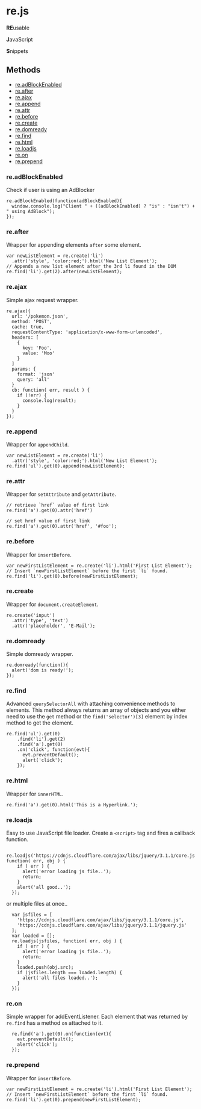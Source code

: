 re.js
=======

  **RE**usable

  **J**avaScript

  **S**nippets



## Methods

  - [re.adBlockEnabled](#readblockenabled)
  - [re.after](#reafter)
  - [re.ajax](#reajax)
  - [re.append](#reppend)
  - [re.attr](#reattr)
  - [re.before](#rebefore)
  - [re.create](#recreate)
  - [re.domready](#reomready)
  - [re.find](#refind)
  - [re.html](#rehtml)
  - [re.loadjs](#reloadjs)
  - [re.on](#reon)
  - [re.prepend](#reprepend)



### re.adBlockEnabled

  Check if user is using an AdBlocker

    re.adBlockEnabled(function(adBlockEnabled){
      window.console.log("Client " + ((adBlockEnabled) ? "is" : "isn't") + " using AdBlock");
    });



### re.after

  Wrapper for appending elements `after` some element.

    var newListElement = re.create('li')
      .attr('style', 'color:red;').html('New List Element');
    // Appends a new list element after the 3rd li found in the DOM
    re.find('li').get(2).after(newListElement);



### re.ajax

  Simple ajax request wrapper.

    re.ajax({
      url: '/pokemon.json',
      method: 'POST',
      cache: true,
      requestContentType: 'application/x-www-form-urlencoded',
      headers: [
        {
          key: 'Foo',
          value: 'Moo'
        }
      ]
      params: {
        format: 'json'
        query: 'all'
      }
      cb: function( err, result ) {
        if (!err) {
          console.log(result);
        }
      }
    });



### re.append

  Wrapper for `appendChild`.

    var newListElement = re.create('li')
      .attr('style', 'color:red;').html('New List Element');
    re.find('ul').get(0).append(newListElement);



### re.attr

  Wrapper for `setAttribute` and `getAttribute`.

    // retrieve `href` value of first link
    re.find('a').get(0).attr('href')

    // set href value of first link
    re.find('a').get(0).attr('href', '#foo');



### re.before

  Wrapper for `insertBefore`.

    var newFirstListElement = re.create('li').html('First List Element');
    // Insert `newFirstListElement` before the first `li` found.
    re.find('li').get(0).before(newFirstListElement);



### re.create

  Wrapper for `document.createElement`.

    re.create('input')
      .attr('type', 'text')
      .attr('placeholder', 'E-Mail');



### re.domready

  Simple domready wrapper.

    re.domready(function(){
      alert('dom is ready!');
    });



### re.find

  Advanced `querySelectorAll` with attaching convenience methods to elements.
  This method always returns an array of objects and you either need to use the
  `get` method or the `find('selector')[3]` element by index method to get the
  element.

    re.find('ul').get(0)
        .find('li').get(2)
        .find('a').get(0)
        .on('click', function(evt){
          evt.preventDefault();
          alert('click');
        });



### re.html

  Wrapper for `innerHTML`.

    re.find('a').get(0).html('This is a Hyperlink.');



### re.loadjs

  Easy to use JavaScript file loader.
  Create a `<script>` tag and fires a callback function.

      re.loadjs('https://cdnjs.cloudflare.com/ajax/libs/jquery/3.1.1/core.js', function( err, obj ) {
        if ( err ) {
          alert('error loading js file..');
          return;
        }
        alert('all good..');
      });

  or multiple files at once..

      var jsfiles = [
        'https://cdnjs.cloudflare.com/ajax/libs/jquery/3.1.1/core.js',
        'https://cdnjs.cloudflare.com/ajax/libs/jquery/3.1.1/jquery.js'
      ];
      var loaded = [];
      re.loadjs(jsfiles, function( err, obj ) {
        if ( err ) {
          alert('error loading js file..');
          return;
        }
        loaded.push(obj.src);
        if (jsfiles.length === loaded.length) {
          alert('all files loaded..');
        }
      });

### re.on

  Simple wrapper for addEventListener.
  Each element that was returned by `re.find` has a method `on` attached to
  it.

      re.find('a').get(0).on(function(evt){
        evt.preventDefault();
        alert('click');
      });



### re.prepend

  Wrapper for `insertBefore`.

    var newFirstListElement = re.create('li').html('First List Element');
    // Insert `newFirstListElement` before the first `li` found.
    re.find('li').get(0).prepend(newFirstListElement);

